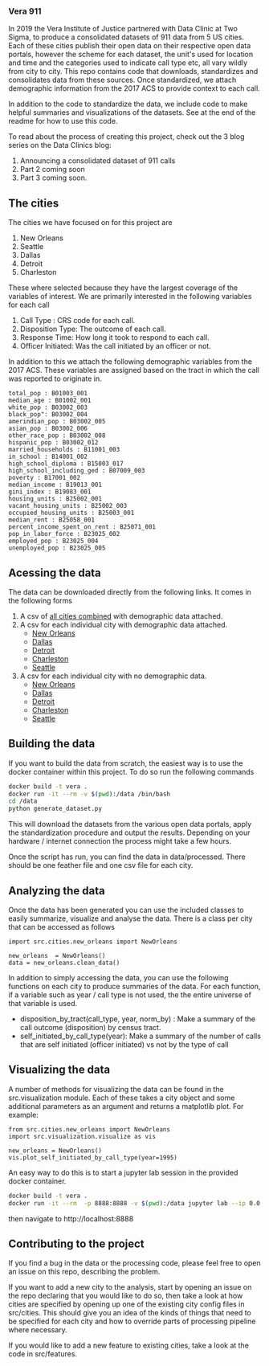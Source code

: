 ### Vera 911

In 2019 the Vera Institute of Justice partnered with Data Clinic at Two Sigma, to produce a consolidated datasets of 911 data from 5 US cities. Each of these cities publish their open data on their respective open data portals, however the scheme for each dataset, the unit's used for location and time and the categories used to indicate call type etc, all vary wildly from city to city. This repo contains code that downloads, standardizes and consolidates data from these sources. Once standardized, we attach demographic information from the 2017 ACS to provide context to each call. 

In addition to the code to standardize the data, we include code to make helpful summaries and visualizations of the datasets. See at the end of the readme for how to use this code.

To read about the process of creating this project, check out the 3 blog series on the Data Clinics blog:

1. Announcing a consolidated dataset of 911 calls
2. Part 2 coming soon
3. Part 3 coming soon.

## The cities

The cities we have focused on for this project are 

1. New Orleans 
2. Seattle
3. Dallas
4. Detroit
5. Charleston

These where selected because they have the largest coverage of the variables of interest. We are primarily interested in the following variables for each call 

1. Call Type : CRS code for each call. 
2. Disposition Type: The outcome of each call.
3. Response Time: How long it took to respond to each call.
4. Officer Initiated: Was the call initiated by an officer or not.

In addition to this we attach the following demographic variables from the 2017 ACS. These variables are assigned based on the tract in which the call was reported to originate in.

```
total_pop : B01003_001 
median_age : B01002_001
white_pop : B03002_003
black_pop": B03002_004
amerindian_pop : B03002_005
asian_pop : B03002_006
other_race_pop : B03002_008
hispanic_pop : B03002_012
married_households : B11001_003
in_school : B14001_002
high_school_diploma : B15003_017
high_school_including_ged : B07009_003
poverty : B17001_002
median_income : B19013_001
gini_index : B19083_001
housing_units : B25002_001
vacant_housing_units : B25002_003
occupied_housing_units : B25003_001
median_rent : B25058_001
percent_income_spent_on_rent : B25071_001
pop_in_labor_force : B23025_002
employed_pop : B23025_004
unemployed_pop : B23025_005
```

## Acessing the data
The data can be downloaded directly from the following links. It comes in the following forms

1. A csv of [all cities combined](https://dcvera.s3.amazonaws.com/all.zip) with demographic data attached.
2. A csv for each individual city with demographic data attached.
   - [New Orleans](https://dcvera.s3.amazonaws.com/NewOrleans_with_census.csv.zip)
   - [Dallas](https://dcvera.s3.amazonaws.com/Dallas_with_census.csv.zip)
   - [Detroit](https://dcvera.s3.amazonaws.com/Detroit_with_census.csv.zip)
   - [Charleston](https://dcvera.s3.amazonaws.com/Charleston_with_census.csv.zip)
   - [Seattle](https://dcvera.s3.amazonaws.com/Seattle_with_census.csv.zip)
3. A csv for each individual city with no demographic data.
   - [New Orleans](https://dcvera.s3.amazonaws.com/NewOrleans.csv.zip)
   - [Dallas](https://dcvera.s3.amazonaws.com/Dallas.csv.zip)
   - [Detroit](https://dcvera.s3.amazonaws.com/Detroit.csv.zip)
   - [Charleston](https://dcvera.s3.amazonaws.com/Charleston.csv.zip)
   - [Seattle](https://dcvera.s3.amazonaws.com/Seattle.csv.zip)


## Building the data

If you want to build the data from scratch, the easiest way is to use the docker container within this project. To do so run the following commands 

```bash 
docker build -t vera .
docker run -it --rm -v $(pwd):/data /bin/bash
cd /data
python generate_dataset.py
```

This will download the datasets from the various open data portals, apply the standardization procedure and output the results. Depending on your hardware / internet connection the process might take a few hours.

Once the script has run, you can find the data in data/processed. There should be one feather file and one csv file for each city. 

## Analyzing the data

Once the data has been generated you can use the included classes to easily summarize, visualize and analyse the data. There is a class per city that can be accessed as follows

```
import src.cities.new_orleans import NewOrleans

new_orleans  = NewOrleans()
data = new_orleans.clean_data()
```

In addition to simply accessing the data, you can use the following functions on each city to produce summaries of the data. For each function, if a variable such as year / call type is not used, the the entire universe of that variable is used.

- disposition_by_tract(call_type, year, norm_by) : Make a summary of the call outcome (disposition) by census tract.
- self_initiated_by_call_type(year): Make a summary of the number of calls that are self initiated (officer initiated) vs not by the type of call


## Visualizing the data 

A number of methods for visualizing the data can be found in the src.visualization module. Each of these takes a city object and some additional parameters as an argument and returns a matplotlib plot. For example:

``` 
from src.cities.new_orleans import NewOrleans
import src.visualization.visualize as vis 

new_orleans = NewOrleans()
vis.plot_self_initiated_by_call_type(year=1995)
```

An easy way to do this is to start a jupyter lab session in the provided docker container. 

```bash
docker build -t vera . 
docker run -it --rm  -p 8888:8888 -v $(pwd):/data jupyter lab --ip 0.0.0.0 --NotebookApp.notebook_dir=/data
```

then navigate to http://localhost:8888

## Contributing to the project 

If you find a bug in the data or the processing code, please feel free to open an issue on this repo, describing the problem. 

If you want to add a new city to the analysis, start by opening an issue on the repo declaring that you would like to do so, then take a look at how cities are specified by opening up one of the existing city config files in src/cities. This should give you an idea of the kinds of things that need to be specified for each city and how to override parts of processing pipeline where necessary.

If you would like to add a new feature to existing cities, take a look at the code in src/features. 